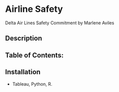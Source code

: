 # Airline Safety 

Delta Air Lines Safety Commitment by Marlene Aviles

## Description


## Table of Contents:


## Installation
- Tableau, Python, R. 
